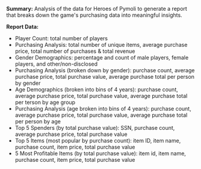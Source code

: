 **Summary:**
Analysis of the data for Heroes of Pymoli to generate a report that breaks down the game's purchasing data into meaningful insights.

**Report Data:**
- Player Count: total number of players
- Purchasing Analysis: total number of unique items, average purchase price, total number of purchases & total revenue
- Gender Demographics: percentage and count of male players, female players, and other/non-disclosed
- Purchasing Analysis (broken down by gender): purchase count, average purchase price, total purchase value, average purchase total per person by gender
- Age Demographics (broken into bins of 4 years): purchase count, average purchase price, total purchase value, average purchase total per terson by age group
- Purchasing Analysis (age broken into bins of 4 years): purchase count, average purchase price, total purchase value, average purchase total per person by age
- Top 5 Spenders (by total purchase value): SSN, purchase count, average purchase price, total purchase value
- Top 5 Items (most popular by purchase count): item ID, item name, purchase count, item price, total purchase value
- 5 Most Profitable Items (by total purchase value): item id, item name, purchase count, item price, total purchase value
